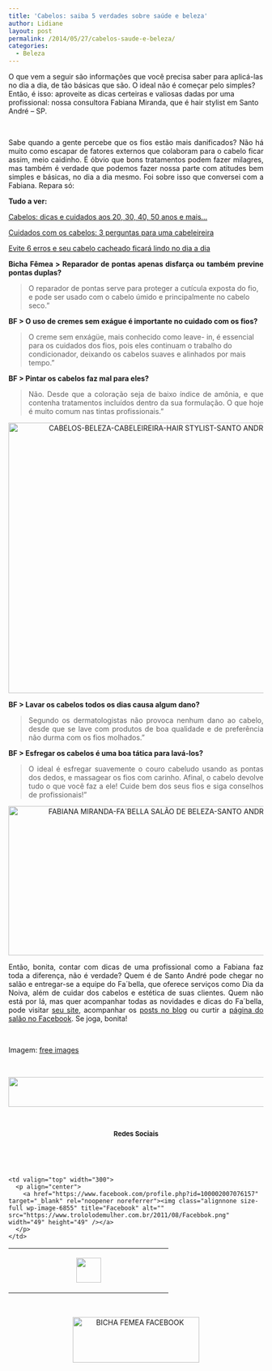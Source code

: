 ```yaml
---
title: 'Cabelos: saiba 5 verdades sobre saúde e beleza'
author: Lidiane
layout: post
permalink: /2014/05/27/cabelos-saude-e-beleza/
categories:
  - Beleza
---
```

O que vem a seguir são informações que você precisa saber para aplicá-las no dia a dia, de tão básicas que são. O ideal não é começar pelo simples? Então, é isso: aproveite as dicas certeiras e valiosas dadas por uma profissional: nossa consultora Fabiana Miranda, que é hair stylist em Santo André – SP.

&nbsp;

<p align="justify">
  Sabe quando a gente percebe que os fios estão mais danificados? Não há muito como escapar de fatores externos que colaboram para o cabelo ficar assim, meio caidinho. É óbvio que bons tratamentos podem fazer milagres, mas também é verdade que podemos fazer nossa parte com atitudes bem simples e básicas, no dia a dia mesmo. Foi sobre isso que conversei com a Fabiana. Repara só:
</p>

<!--more-->

<p align="justify">
  <strong>Tudo a ver:</strong>
</p>

<p align="justify">
  <a href="http://www.trololodemulher.com.br/2011/07/11/cabelos-dicas-e-cuidados/" target="_blank" rel="noopener noreferrer">Cabelos: dicas e cuidados aos 20, 30, 40, 50 anos e mais&#8230;</a>
</p>

<p align="justify">
  <a href="http://www.trololodemulher.com.br/2011/09/26/cuidados-com-os-cabelos/" target="_blank" rel="noopener noreferrer">Cuidados com os cabelos: 3 perguntas para uma cabeleireira</a>
</p>

<p align="justify">
  <a href="http://www.trololodemulher.com.br/2011/04/20/cabelo-cacheado-2/" target="_blank" rel="noopener noreferrer">Evite 6 erros e seu cabelo cacheado ficará lindo no dia a dia</a>
</p>

<p align="justify">
  <strong>Bicha Fêmea > Reparador de pontas apenas disfarça ou também previne pontas duplas?</strong>
</p>

> O reparador de pontas serve para proteger a cutícula exposta do fio, e pode ser usado com o cabelo úmido e principalmente no cabelo seco.”

<p align="justify">
  <strong>BF > O uso de cremes sem exágue é importante no cuidado com os fios?</strong>
</p>

> O creme sem enxágüe, mais conhecido como leave- in, é essencial para os cuidados dos fios, pois eles continuam o trabalho do condicionador, deixando os cabelos suaves e alinhados por mais tempo.”

<p align="justify">
  <strong>BF > Pintar os cabelos faz mal para eles?</strong>
</p>

> <p align="justify">
>   Não. Desde que a coloração seja de baixo índice de amônia, e que contenha tratamentos incluídos dentro da sua formulação. O que hoje é muito comum nas tintas profissionais.”
> </p>

<p align="center">
  <a href="https://www.trololodemulher.com.br/2014/05/CABELOS-BELEZA-CABELEIREIRA-HAIR-STYLIST-SANTO-ANDRE-SP.jpg"><img class="alignnone size-full wp-image-10041" alt="CABELOS-BELEZA-CABELEIREIRA-HAIR STYLIST-SANTO ANDRE-SP" src="https://www.trololodemulher.com.br/2014/05/CABELOS-BELEZA-CABELEIREIRA-HAIR-STYLIST-SANTO-ANDRE-SP.jpg" width="600" height="534" /></a>
</p>

<p align="justify">
  <strong>BF > Lavar os cabelos todos os dias causa algum dano?</strong>
</p>

> <p align="justify">
>   Segundo os dermatologistas não provoca nenhum dano ao cabelo, desde que se lave com produtos de boa qualidade e de preferência não durma com os fios molhados.”
> </p>

<p align="justify">
  <strong>BF > Esfregar os cabelos é uma boa tática para lavá-los?</strong>
</p>

> <p align="justify">
>   O ideal é esfregar suavemente o couro cabeludo usando as pontas dos dedos, e massagear os fios com carinho. Afinal, o cabelo devolve tudo o que você faz a ele! Cuide bem dos seus fios e siga conselhos de profissionais!”
> </p>

<p style="text-align: center;" align="justify">
  <a href="https://www.trololodemulher.com.br/2014/02/FABIANA-MIRANDA-FA´BELLA-SALÃO-DE-BELEZA-SANTO-ANDRE-SP.png"><img class="alignnone size-full wp-image-9908" alt="FABIANA MIRANDA-FA´BELLA SALÃO DE BELEZA-SANTO ANDRE-SP" src="https://www.trololodemulher.com.br/2014/02/FABIANA-MIRANDA-FA´BELLA-SALÃO-DE-BELEZA-SANTO-ANDRE-SP.png" width="600" height="295" /></a>
</p>

<p align="justify">
  Então, bonita, contar com dicas de uma profissional como a Fabiana faz toda a diferença, não é verdade? Quem é de Santo André pode chegar no salão e entregar-se a equipe do Fa´bella, que oferece serviços como Dia da Noiva, além de cuidar dos cabelos e estética de suas clientes. Quem não está por lá, mas quer acompanhar todas as novidades e dicas do Fa´bella, pode visitar <a href="http://www.fabella.com.br/" target="_blank" rel="noopener noreferrer">seu site</a><strong></strong>, acompanhar os <a href="http://dicasdofabella.blogspot.com.br/" target="_blank" rel="noopener noreferrer">posts no blog</a><strong></strong> ou curtir a <a href="https://www.facebook.com/Fabiana.fabella" target="_blank" rel="noopener noreferrer">página do salão no Facebook</a><strong></strong>. Se joga, bonita!
</p>

&nbsp;

Imagem: <a href="http://www.freeimages.com/" target="_blank" rel="noopener noreferrer">free images</a>

&nbsp;

<p align="center">
  <a href="http://feedburner.google.com/fb/a/mailverify?uri=blogbichafemea&loc=pt_BR" target="_blank" rel="noopener noreferrer"><img class="alignnone size-full wp-image-8451" title="Assine o Bicha Fêmea grátis!" alt="" src="https://www.trololodemulher.com.br/2012/01/rodapé.png" width="600" height="59" /></a>
</p>

&nbsp;

<p align="center">
  <strong><span style="font-size: small;">Redes Sociais</span></strong>
</p>

&nbsp;

&nbsp;

<table width="600" border="0" cellspacing="0" cellpadding="2">
  <tr>
    <td valign="top" width="300">
      <p align="center">
        <a href="https://twitter.com/#%21/bichafemea" target="_blank" rel="noopener noreferrer"><img class="alignnone size-full wp-image-6857" title="Twitter" alt="" src="https://www.trololodemulher.com.br/2011/08/Twitter.png" width="49" height="49" /></a>
      </p>
    </td>
    
    <td valign="top" width="300">
      <p align="center">
        <a href="https://www.facebook.com/profile.php?id=100002007076157" target="_blank" rel="noopener noreferrer"><img class="alignnone size-full wp-image-6855" title="Facebook" alt="" src="https://www.trololodemulher.com.br/2011/08/Facebbok.png" width="49" height="49" /></a>
      </p>
    </td>
  </tr>
</table>

&nbsp;

<p style="text-align: center;">
  <a href="https://www.facebook.com/bichafemea" target="_blank" rel="noopener noreferrer"><img class="alignnone size-full wp-image-9849" alt="BICHA FEMEA FACEBOOK" src="https://www.trololodemulher.com.br/2014/01/BICHA-FEMEA-FACEBOOK1.png" width="250" height="90" /></a>
</p>